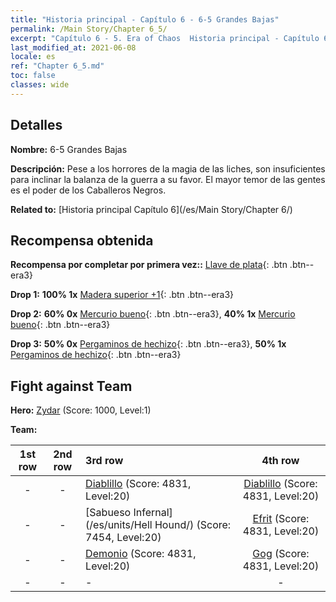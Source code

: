 ```yaml
---
title: "Historia principal - Capítulo 6 - 6-5 Grandes Bajas"
permalink: /Main Story/Chapter 6_5/
excerpt: "Capítulo 6 - 5. Era of Chaos  Historia principal - Capítulo 6_5. 6-5 Grandes Bajas"
last_modified_at: 2021-06-08
locale: es
ref: "Chapter 6_5.md"
toc: false
classes: wide
---
```


## Detalles

 **Nombre:** 6-5 Grandes Bajas

 **Descripción:** Pese a los horrores de la magia de las liches, son insuficientes para inclinar la balanza de la guerra a su favor. El mayor temor de las gentes es el poder de los Caballeros Negros.

 **Related to:** [Historia principal Capítulo 6](/es/Main Story/Chapter 6/)

## Recompensa obtenida

 **Recompensa por completar por primera vez::** [Llave de plata](/ItemsES/con_693/){: .btn .btn--era3}

 **Drop 1:** **100% 1x** [Madera superior +1](/ItemsES/mat_20/){: .btn .btn--era3}

 **Drop 2:** **60% 0x** [Mercurio bueno](/ItemsES/mat_14/){: .btn .btn--era3}, **40% 1x** [Mercurio bueno](/ItemsES/mat_14/){: .btn .btn--era3}

 **Drop 3:** **50% 0x** [Pergaminos de hechizo](/ItemsES/con_694/){: .btn .btn--era3}, **50% 1x** [Pergaminos de hechizo](/ItemsES/con_694/){: .btn .btn--era3}


## Fight against Team
 **Hero:** [Zydar](/es/heroes/Zydar/) (Score: 1000, Level:1)

 **Team:**


  | 1st row | 2nd row | 3rd row | 4th row |
  |:----:|:----:|:----|:----:|
  | - | - | [Diablillo](/es/units/Imp/) (Score: 4831, Level:20)  | [Diablillo](/es/units/Imp/) (Score: 4831, Level:20)  |
  | - | - | [Sabueso Infernal](/es/units/Hell Hound/) (Score: 7454, Level:20)  | [Efrit](/es/units/Efreeti/) (Score: 4831, Level:20)  |
  | - | - | [Demonio](/es/units/Demon/) (Score: 4831, Level:20)  | [Gog](/es/units/Gog/) (Score: 4831, Level:20)  |
  | - | - | - | - |


